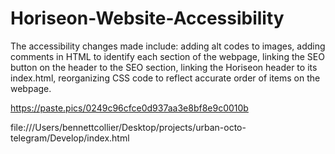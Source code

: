 # Horiseon-Website-Accessibility

The accessibility changes made include: adding alt codes to images, adding comments in HTML to identify each section of the webpage, linking the SEO button on the header to the SEO section, linking the Horiseon header to its index.html, reorganizing CSS code to reflect accurate order of items on the webpage.

https://paste.pics/0249c96cfce0d937aa3e8bf8e9c0010b

file:///Users/bennettcollier/Desktop/projects/urban-octo-telegram/Develop/index.html
